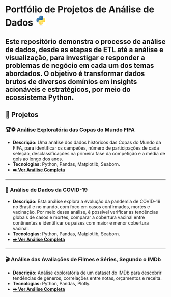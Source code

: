 # Portfólio de Projetos de Análise de Dados <img src="https://raw.githubusercontent.com/devicons/devicon/master/icons/python/python-original.svg" alt="Python" width="35" height="35"/>

Este repositório demonstra o processo de análise de dados, desde as etapas de ETL até a análise e visualização, para investigar e responder a problemas de negócio em cada um dos temas abordados. O objetivo é transformar dados brutos de diversos domínios em insights acionáveis e estratégicos, por meio do ecossistema Python.
---

## 🚀 Projetos

### 🏆⚽ Análise Exploratória das Copas do Mundo FIFA
- **Descrição:** Uma análise dos dados históricos das Copas do Mundo da FIFA, para identificar os campeões, número de participações de cada seleção, desclassificações na primeira fase da competição e a média de gols ao longo dos anos.
- **Tecnologias:** Python, Pandas, Matplotlib, Seaborn.
- **[➡️ Ver Análise Completa](./Análise%20Copas%20do%20Mundo%20FIFA/Fifa_World_Cups.ipynb)**

---

### 🦠 Análise de Dados da COVID-19
- **Descrição:** Esta análise explora a evolução da pandemia de COVID-19 no Brasil e no mundo, com foco em casos confirmados, mortes e vacinação. Por meio dessa análise, é possivel verificar as tendências globais de casos e mortes, comparar a cobertura vacinal entre continentes e identificar os países com maior e menor cobertura vacinal.
- **Tecnologias:** Python, Pandas, Matplotlib, Seaborn.
- [**➡️ Ver Análise Completa**](./Projeto%20COVID-19/covid_19.ipynb)

---

### 🎬 Análise das Avaliações de Filmes e Séries, Segundo o IMDb
- **Descrição:** Análise exploratória de um dataset do IMDb para descobrir tendências de géneros, correlações entre notas, orçamentos e receita.
- **Tecnologias:** Python, Pandas, Plotly.
- **[➡️ Ver Análise Completa](./Projeto%20IMDb/IMDb.ipynb)**



